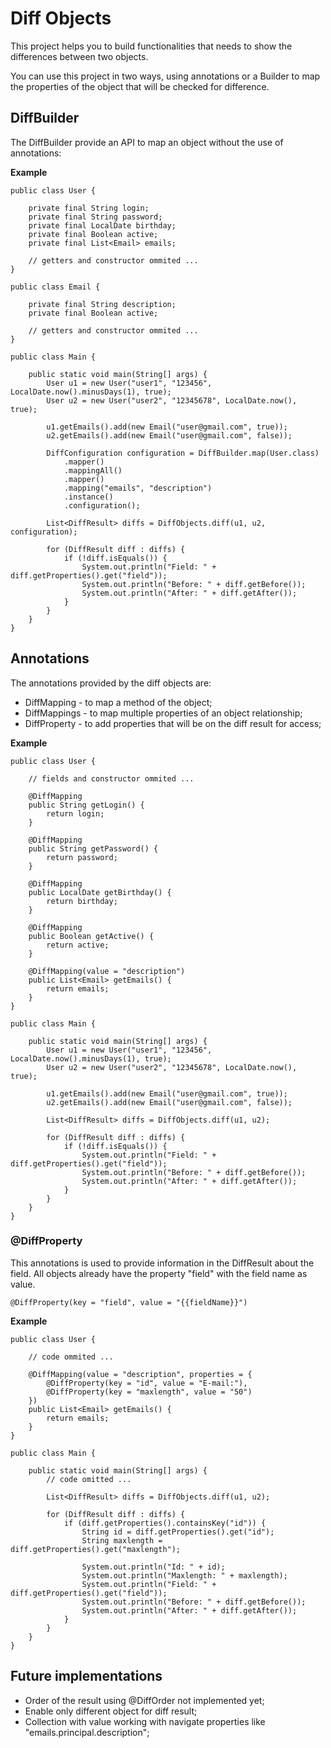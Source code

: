 # Diff Objects

This project helps you to build functionalities that needs to show the differences between two objects.

You can use this project in two ways, using annotations or a Builder to map the properties of the object that will be
checked for difference.

## DiffBuilder

The DiffBuilder provide an API to map an object without the use of annotations:

**Example**

```
public class User {
    
    private final String login;
    private final String password;
    private final LocalDate birthday;
    private final Boolean active;
    private final List<Email> emails;
    
    // getters and constructor ommited ...
}
```

```
public class Email {
    
    private final String description;
    private final Boolean active;
    
    // getters and constructor ommited ...
}
```

```
public class Main {
    
    public static void main(String[] args) {
        User u1 = new User("user1", "123456", LocalDate.now().minusDays(1), true);
        User u2 = new User("user2", "12345678", LocalDate.now(), true);
        
        u1.getEmails().add(new Email("user@gmail.com", true));
        u2.getEmails().add(new Email("user@gmail.com", false));
        
        DiffConfiguration configuration = DiffBuilder.map(User.class)
            .mapper()
            .mappingAll()
            .mapper()
            .mapping("emails", "description")
            .instance()
            .configuration();
        
        List<DiffResult> diffs = DiffObjects.diff(u1, u2, configuration);
        
        for (DiffResult diff : diffs) {
            if (!diff.isEquals()) {
                System.out.println("Field: " + diff.getProperties().get("field"));
                System.out.println("Before: " + diff.getBefore());
                System.out.println("After: " + diff.getAfter());
            }
        }
    }
}
```

## Annotations

The annotations provided by the diff objects are:

- DiffMapping - to map a method of the object;
- DiffMappings - to map multiple properties of an object relationship;
- DiffProperty - to add properties that will be on the diff result for access;

**Example**

```
public class User {
    
    // fields and constructor ommited ...
    
    @DiffMapping
    public String getLogin() {
        return login;
    }
    
    @DiffMapping
    public String getPassword() {
        return password;
    }
    
    @DiffMapping
    public LocalDate getBirthday() {
        return birthday;
    }
    
    @DiffMapping
    public Boolean getActive() {
        return active;
    }
    
    @DiffMapping(value = "description")
    public List<Email> getEmails() {
        return emails;
    }
}
```

```
public class Main {
    
    public static void main(String[] args) {
        User u1 = new User("user1", "123456", LocalDate.now().minusDays(1), true);
        User u2 = new User("user2", "12345678", LocalDate.now(), true);
        
        u1.getEmails().add(new Email("user@gmail.com", true));
        u2.getEmails().add(new Email("user@gmail.com", false));
        
        List<DiffResult> diffs = DiffObjects.diff(u1, u2);
        
        for (DiffResult diff : diffs) {
            if (!diff.isEquals()) {
                System.out.println("Field: " + diff.getProperties().get("field"));
                System.out.println("Before: " + diff.getBefore());
                System.out.println("After: " + diff.getAfter());
            }
        }
    }
}
```

### @DiffProperty

This annotations is used to provide information in the DiffResult about the field. All objects already have the 
property "field" with the field name as value.

`@DiffProperty(key = "field", value = "{{fieldName}}")`

**Example**

```
public class User {
    
    // code ommited ...
    
    @DiffMapping(value = "description", properties = {
        @DiffProperty(key = "id", value = "E-mail:"),
        @DiffProperty(key = "maxlength", value = "50")
    })
    public List<Email> getEmails() {
        return emails;
    }
}
```

```
public class Main {
    
    public static void main(String[] args) {
        // code omitted ...
        
        List<DiffResult> diffs = DiffObjects.diff(u1, u2);
        
        for (DiffResult diff : diffs) {
            if (diff.getProperties().containsKey("id")) {
                String id = diff.getProperties().get("id");
                String maxlength = diff.getProperties().get("maxlength");
            
                System.out.println("Id: " + id);
                System.out.println("Maxlength: " + maxlength);
                System.out.println("Field: " + diff.getProperties().get("field"));
                System.out.println("Before: " + diff.getBefore());
                System.out.println("After: " + diff.getAfter());
            }
        }
    }
}
```

## Future implementations

- Order of the result using @DiffOrder not implemented yet;
- Enable only different object for diff result;
- Collection with value working with navigate properties like "emails.principal.description";
